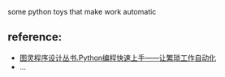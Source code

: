 some python toys that make work automatic

## reference:
- [图灵程序设计丛书.Python编程快速上手——让繁琐工作自动化](https://book.douban.com/subject/35387685/)
- ...